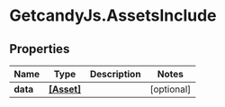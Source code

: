 # GetcandyJs.AssetsInclude

## Properties

Name | Type | Description | Notes
------------ | ------------- | ------------- | -------------
**data** | [**[Asset]**](Asset.md) |  | [optional] 


